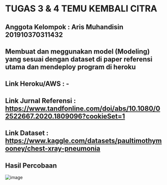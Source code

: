 # TUGAS 3 & 4 TEMU KEMBALI CITRA

## Anggota Kelompok : Aris Muhandisin 201910370311432
## Membuat dan meggunakan model (Modeling) yang sesuai dengan dataset di paper referensi utama dan mendeploy program di heroku
## Link Heroku/AWS : -
## Link Jurnal Referensi : https://www.tandfonline.com/doi/abs/10.1080/02522667.2020.1809096?cookieSet=1
## Link Dataset : https://www.kaggle.com/datasets/paultimothymooney/chest-xray-pneumonia

## Hasil Percobaan
![image](https://user-images.githubusercontent.com/79823148/195783033-fead89fe-1370-4be5-b39f-a43e504d7c18.png)





